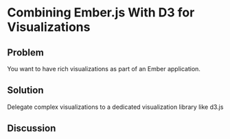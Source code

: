 # Combining Ember.js With D3 for Visualizations

## Problem
You want to have rich visualizations as part of an Ember application.

## Solution
Delegate complex visualizations to a dedicated visualization library like d3.js

## Discussion 